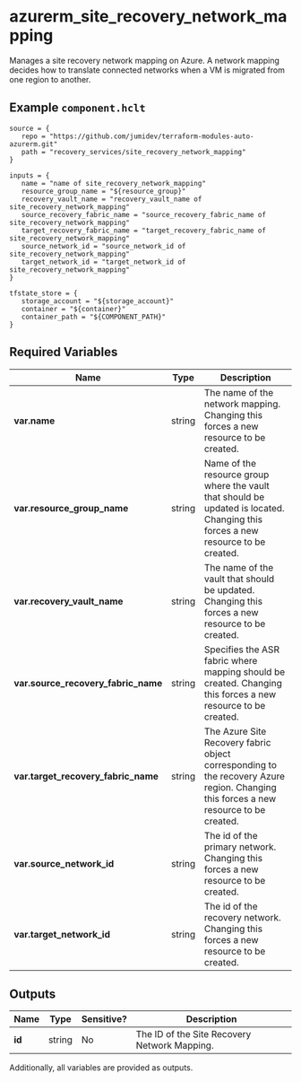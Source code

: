 # azurerm_site_recovery_network_mapping

Manages a site recovery network mapping on Azure. A network mapping decides how to translate connected networks when a VM is migrated from one region to another.

## Example `component.hclt`

```hcl
source = {
   repo = "https://github.com/jumidev/terraform-modules-auto-azurerm.git" 
   path = "recovery_services/site_recovery_network_mapping" 
}

inputs = {
   name = "name of site_recovery_network_mapping" 
   resource_group_name = "${resource_group}" 
   recovery_vault_name = "recovery_vault_name of site_recovery_network_mapping" 
   source_recovery_fabric_name = "source_recovery_fabric_name of site_recovery_network_mapping" 
   target_recovery_fabric_name = "target_recovery_fabric_name of site_recovery_network_mapping" 
   source_network_id = "source_network_id of site_recovery_network_mapping" 
   target_network_id = "target_network_id of site_recovery_network_mapping" 
}

tfstate_store = {
   storage_account = "${storage_account}" 
   container = "${container}" 
   container_path = "${COMPONENT_PATH}" 
}

```

## Required Variables

| Name | Type |  Description |
| ---- | --------- |  ----------- |
| **var.name** | string |  The name of the network mapping. Changing this forces a new resource to be created. | 
| **var.resource_group_name** | string |  Name of the resource group where the vault that should be updated is located. Changing this forces a new resource to be created. | 
| **var.recovery_vault_name** | string |  The name of the vault that should be updated. Changing this forces a new resource to be created. | 
| **var.source_recovery_fabric_name** | string |  Specifies the ASR fabric where mapping should be created. Changing this forces a new resource to be created. | 
| **var.target_recovery_fabric_name** | string |  The Azure Site Recovery fabric object corresponding to the recovery Azure region. Changing this forces a new resource to be created. | 
| **var.source_network_id** | string |  The id of the primary network. Changing this forces a new resource to be created. | 
| **var.target_network_id** | string |  The id of the recovery network. Changing this forces a new resource to be created. | 



## Outputs

| Name | Type | Sensitive? | Description |
| ---- | ---- | --------- | --------- |
| **id** | string | No  | The ID of the Site Recovery Network Mapping. | 

Additionally, all variables are provided as outputs.
